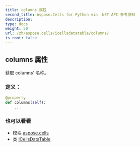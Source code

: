 ```yaml
---
title: columns 属性
second_title: Aspose.Cells for Python via .NET API 参考资料
description:
type: docs
weight: 50
url: /zh/aspose.cells/icellsdatatable/columns/
is_root: false
---
```

## columns 属性

获取 columns' 名称。
### 定义：
```python
@property
def columns(self):
    ...
```

### 也可以看看
* 模块 [aspose.cells](../../)
* 类 [ICellsDataTable](/cells/python-net/zh/aspose.cells/icellsdatatable)
